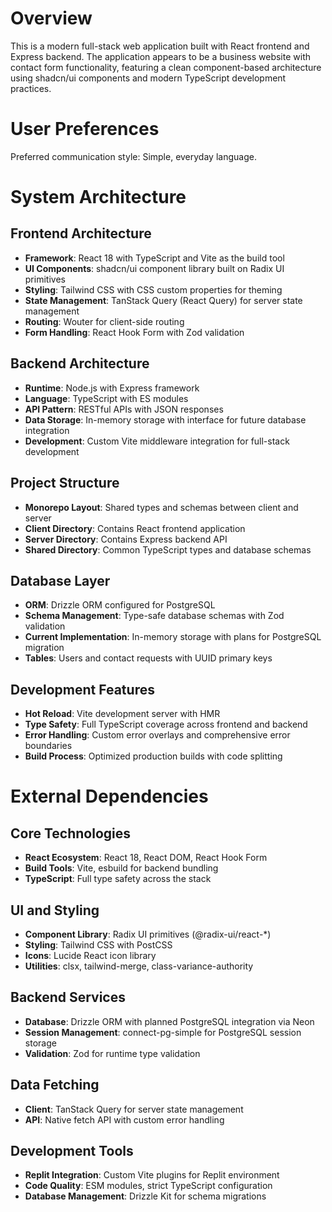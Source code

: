 # Overview

This is a modern full-stack web application built with React frontend and Express backend. The application appears to be a business website with contact form functionality, featuring a clean component-based architecture using shadcn/ui components and modern TypeScript development practices.

# User Preferences

Preferred communication style: Simple, everyday language.

# System Architecture

## Frontend Architecture
- **Framework**: React 18 with TypeScript and Vite as the build tool
- **UI Components**: shadcn/ui component library built on Radix UI primitives
- **Styling**: Tailwind CSS with CSS custom properties for theming
- **State Management**: TanStack Query (React Query) for server state management
- **Routing**: Wouter for client-side routing
- **Form Handling**: React Hook Form with Zod validation

## Backend Architecture
- **Runtime**: Node.js with Express framework
- **Language**: TypeScript with ES modules
- **API Pattern**: RESTful APIs with JSON responses
- **Data Storage**: In-memory storage with interface for future database integration
- **Development**: Custom Vite middleware integration for full-stack development

## Project Structure
- **Monorepo Layout**: Shared types and schemas between client and server
- **Client Directory**: Contains React frontend application
- **Server Directory**: Contains Express backend API
- **Shared Directory**: Common TypeScript types and database schemas

## Database Layer
- **ORM**: Drizzle ORM configured for PostgreSQL
- **Schema Management**: Type-safe database schemas with Zod validation
- **Current Implementation**: In-memory storage with plans for PostgreSQL migration
- **Tables**: Users and contact requests with UUID primary keys

## Development Features
- **Hot Reload**: Vite development server with HMR
- **Type Safety**: Full TypeScript coverage across frontend and backend
- **Error Handling**: Custom error overlays and comprehensive error boundaries
- **Build Process**: Optimized production builds with code splitting

# External Dependencies

## Core Technologies
- **React Ecosystem**: React 18, React DOM, React Hook Form
- **Build Tools**: Vite, esbuild for backend bundling
- **TypeScript**: Full type safety across the stack

## UI and Styling
- **Component Library**: Radix UI primitives (@radix-ui/react-*)
- **Styling**: Tailwind CSS with PostCSS
- **Icons**: Lucide React icon library
- **Utilities**: clsx, tailwind-merge, class-variance-authority

## Backend Services
- **Database**: Drizzle ORM with planned PostgreSQL integration via Neon
- **Session Management**: connect-pg-simple for PostgreSQL session storage
- **Validation**: Zod for runtime type validation

## Data Fetching
- **Client**: TanStack Query for server state management
- **API**: Native fetch API with custom error handling

## Development Tools
- **Replit Integration**: Custom Vite plugins for Replit environment
- **Code Quality**: ESM modules, strict TypeScript configuration
- **Database Management**: Drizzle Kit for schema migrations